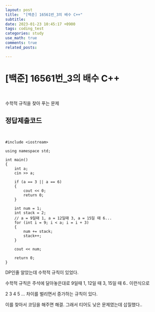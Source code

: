 ```yaml
---
layout: post
title:  "[백준] 16561번_3의 배수 C++"
subtitle:   
date: 2023-01-23 10:45:17 +0900
tags: coding_test
categories: study
use_math: true
comments: true
related_posts:

---
```


# [백준] 16561번_3의 배수 C++<br/>
<br/>

수학적 규칙을 찾아 푸는 문제<br/>

## 정답제출코드<br/>
<br/>

```
#include <iostream>

using namespace std;

int main()
{
    int a;
    cin >> a;

    if (a == 3 || a == 6)
    {
        cout << 0;
        return 0;
    }

    int num = 1;
    int stack = 2;
    // a = 9일때 1, a = 12일때 3, a = 15일 때 6...
    for (int i = 9; i < a; i = i + 3)
    {
        num += stack;
        stack++;
    }

    cout << num;

    return 0;
}
```

DP인줄 알았는데 수학적 규칙이 있었다.<br/>

수학적 규칙은 주석에 달아놓은대로 9일때 1, 12일 때 3, 15일 때 6.. 이런식으로<br/>

2 3 4 5 ... 차이를 벌리면서 증가하는 규칙이 있다.<br/>

이를 찾아서 코딩을 해주면 해결. 그래서 티어도 낮은 문제였는데 삽질했다..<br/>